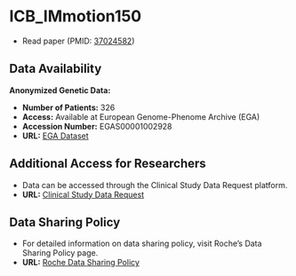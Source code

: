 # ICB_IMmotion150
- Read paper (PMID: [37024582](https://pubmed.ncbi.nlm.nih.gov/35623341/))

## Data Availability

**Anonymized Genetic Data:**
- **Number of Patients:** 326
- **Access:** Available at European Genome-Phenome Archive (EGA)
- **Accession Number:** EGAS00001002928
- **URL:** [EGA Dataset](https://www.ebi.ac.uk/ega/datasets/EGAS00001002928)

## Additional Access for Researchers

- Data can be accessed through the Clinical Study Data Request platform.
- **URL:** [Clinical Study Data Request](https://clinicalstudydatarequest.com/)

## Data Sharing Policy

- For detailed information on data sharing policy, visit Roche’s Data Sharing Policy page.
- **URL:** [Roche Data Sharing Policy](https://clinicalstudydatarequest.com/Study-Sponsors/Study-Sponsors-Roche.aspx)
